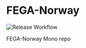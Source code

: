 # FEGA-Norway
![Release Workflow](https://github.com/ELIXIR-NO/FEGA-Norway/actions/workflows/release.yml/badge.svg?event=pull_request)

FEGA-Norway Mono repo
